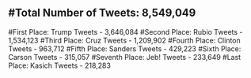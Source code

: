 #Total Number of Tweets: 8,549,049 
---
#First Place: Trump Tweets - 3,646,084
#Second Place: Rubio Tweets - 1,534,123
#Third Place: Cruz Tweets - 1,209,902
#Fourth Place: Clinton Tweets - 963,712
#Fifth Place: Sanders Tweets - 429,223
#Sixth Place: Carson Tweets - 315,057
#Seventh Place: Jeb! Tweets - 233,649
#Last Place: Kasich Tweets - 218,283
